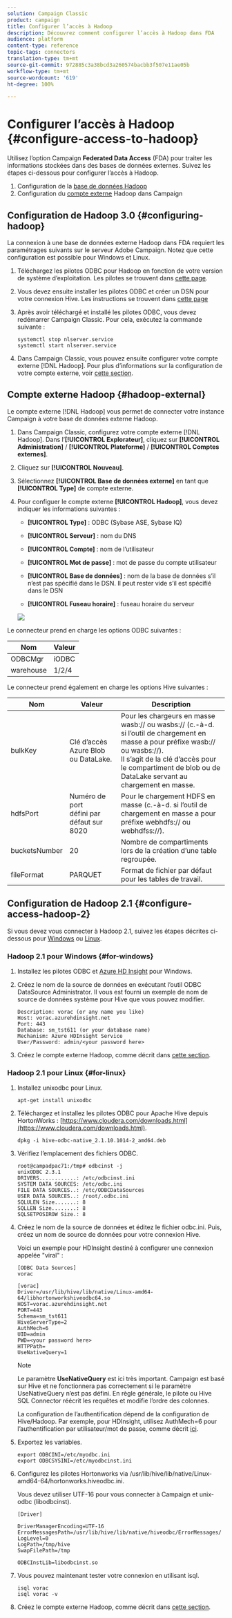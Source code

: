 ```yaml
---
solution: Campaign Classic
product: campaign
title: Configurer l’accès à Hadoop 
description: Découvrez comment configurer l’accès à Hadoop dans FDA
audience: platform
content-type: reference
topic-tags: connectors
translation-type: tm+mt
source-git-commit: 972885c3a38bcd3a260574bacbb3f507e11ae05b
workflow-type: tm+mt
source-wordcount: '619'
ht-degree: 100%

---
```



# Configurer l’accès à Hadoop {#configure-access-to-hadoop}

Utilisez l’option Campaign **Federated Data Access** (FDA) pour traiter les informations stockées dans des bases de données externes. Suivez les étapes ci-dessous pour configurer l’accès à Hadoop.

1. Configuration de la [base de données Hadoop](#configuring-hadoop)
1. Configuration du [compte externe](#hadoop-external) Hadoop dans Campaign

## Configuration de Hadoop 3.0 {#configuring-hadoop}

La connexion à une base de données externe Hadoop dans FDA requiert les paramétrages suivants sur le serveur Adobe Campaign. Notez que cette configuration est possible pour Windows et Linux.

1. Téléchargez les pilotes ODBC pour Hadoop en fonction de votre version de système d’exploitation. Les pilotes se trouvent dans [cette page](https://www.cloudera.com/downloads.html).

1. Vous devez ensuite installer les pilotes ODBC et créer un DSN pour votre connexion Hive. Les instructions se trouvent dans [cette page](https://docs.cloudera.com/documentation/other/connectors/hive-odbc/2-6-5/Cloudera-ODBC-Driver-for-Apache-Hive-Install-Guide.pdf)

1. Après avoir téléchargé et installé les pilotes ODBC, vous devez redémarrer Campaign Classic. Pour cela, exécutez la commande suivante :

   ```
   systemctl stop nlserver.service
   systemctl start nlserver.service
   ```

1. Dans Campaign Classic, vous pouvez ensuite configurer votre compte externe [!DNL Hadoop]. Pour plus d’informations sur la configuration de votre compte externe, voir [cette section](#hadoop-external).

## Compte externe Hadoop {#hadoop-external}

Le compte externe [!DNL Hadoop] vous permet de connecter votre instance Campaign à votre base de données externe Hadoop.

1. Dans Campaign Classic, configurez votre compte externe [!DNL Hadoop]. Dans l’**[!UICONTROL Explorateur]**, cliquez sur **[!UICONTROL Administration]** / **[!UICONTROL Plateforme]** / **[!UICONTROL Comptes externes]**.

1. Cliquez sur **[!UICONTROL Nouveau]**.

1. Sélectionnez **[!UICONTROL Base de données externe]** en tant que **[!UICONTROL Type]** de compte externe.

1. Pour configuer le compte externe **[!UICONTROL Hadoop]**, vous devez indiquer les informations suivantes :

   * **[!UICONTROL Type]** : ODBC (Sybase ASE, Sybase IQ)

   * **[!UICONTROL Serveur]** : nom du DNS

   * **[!UICONTROL Compte]** : nom de l’utilisateur

   * **[!UICONTROL Mot de passe]** : mot de passe du compte utilisateur

   * **[!UICONTROL Base de données]** : nom de la base de données s’il n’est pas spécifié dans le DSN. Il peut rester vide s’il est spécifié dans le DSN

   * **[!UICONTROL Fuseau horaire]** : fuseau horaire du serveur

   ![](assets/hadoop3.png)

Le connecteur prend en charge les options ODBC suivantes :

| Nom | Valeur |
|---|---|
| ODBCMgr | iODBC |
| warehouse | 1/2/4 |

Le connecteur prend également en charge les options Hive suivantes :

| Nom | Valeur | Description |
|---|---|---|
| bulkKey | Clé d’accès Azure Blob ou DataLake. | Pour les chargeurs en masse wasb:// ou wasbs:// (c.-à-d. si l’outil de chargement en masse a pour préfixe wasb:// ou wasbs://). <br>Il s’agit de la clé d’accès pour le compartiment de blob ou de DataLake servant au chargement en masse. |
| hdfsPort | Numéro de port <br>défini par défaut sur 8020 | Pour le chargement HDFS en masse (c.-à-d. si l’outil de chargement en masse a pour préfixe webhdfs:// ou webhdfss://). |
| bucketsNumber | 20 | Nombre de compartiments lors de la création d’une table regroupée. |
| fileFormat | PARQUET | Format de fichier par défaut pour les tables de travail. |


## Configuration de Hadoop 2.1 {#configure-access-hadoop-2}

Si vous devez vous connecter à Hadoop 2.1, suivez les étapes décrites ci-dessous pour [Windows](#for-windows) ou [Linux](#for-linux).

### Hadoop 2.1 pour Windows {#for-windows}

1. Installez les pilotes ODBC et [Azure HD Insight](https://www.microsoft.com/en-us/download/details.aspx?id=40886) pour Windows.
1. Créez le nom de la source de données en exécutant l’outil ODBC DataSource Administrator. Il vous est fourni un exemple de nom de source de données système pour Hive que vous pouvez modifier.

   ```
   Description: vorac (or any name you like)
   Host: vorac.azurehdinsight.net
   Port: 443
   Database: sm_tst611 (or your database name)
   Mechanism: Azure HDInsight Service
   User/Password: admin/<your password here>
   ```

1. Créez le compte externe Hadoop, comme décrit dans [cette section](#hadoop-external).

### Hadoop 2.1 pour Linux {#for-linux}

1. Installez unixodbc pour Linux.

   ```
   apt-get install unixodbc
   ```

1. Téléchargez et installez les pilotes ODBC pour Apache Hive depuis HortonWorks : [https://www.cloudera.com/downloads.html](https://www.cloudera.com/downloads.html).

   ```
   dpkg -i hive-odbc-native_2.1.10.1014-2_amd64.deb
   ```

1. Vérifiez l’emplacement des fichiers ODBC.

   ```
   root@campadpac71:/tmp# odbcinst -j
   unixODBC 2.3.1
   DRIVERS............: /etc/odbcinst.ini
   SYSTEM DATA SOURCES: /etc/odbc.ini
   FILE DATA SOURCES..: /etc/ODBCDataSources
   USER DATA SOURCES..: /root/.odbc.ini
   SQLULEN Size.......: 8
   SQLLEN Size........: 8
   SQLSETPOSIROW Size.: 8
   ```

1. Créez le nom de la source de données et éditez le fichier odbc.ini. Puis, créez un nom de source de données pour votre connexion Hive.

   Voici un exemple pour HDInsight destiné à configurer une connexion appelée &quot;viral&quot; :

   ```
   [ODBC Data Sources]
   vorac 
   
   [vorac]
   Driver=/usr/lib/hive/lib/native/Linux-amd64-64/libhortonworkshiveodbc64.so
   HOST=vorac.azurehdinsight.net
   PORT=443
   Schema=sm_tst611
   HiveServerType=2
   AuthMech=6
   UID=admin
   PWD=<your password here>
   HTTPPath=
   UseNativeQuery=1
   ```

   >[!NOTE]
   >
   >Le paramètre **UseNativeQuery** est ici très important. Campaign est basé sur Hive et ne fonctionnera pas correctement si le paramètre UseNativeQuery n’est pas défini. En règle générale, le pilote ou Hive SQL Connector réécrit les requêtes et modifie l’ordre des colonnes.

   La configuration de l’authentification dépend de la configuration de Hive/Hadoop. Par exemple, pour HDInsight, utilisez AuthMech=6 pour l’authentification par utilisateur/mot de passe, comme décrit [ici](https://www.simba.com/products/Spark/doc/ODBC_InstallGuide/unix/content/odbc/hi/configuring/authenticating/azuresvc.htm).

1. Exportez les variables.

   ```
   export ODBCINI=/etc/myodbc.ini
   export ODBCSYSINI=/etc/myodbcinst.ini
   ```

1. Configurez les pilotes Hortonworks via /usr/lib/hive/lib/native/Linux-amd64-64/hortonworks.hiveodbc.ini.

   Vous devez utiliser UTF-16 pour vous connecter à Campaign et unix-odbc (libodbcinst).

   ```
   [Driver]
   
   DriverManagerEncoding=UTF-16
   ErrorMessagesPath=/usr/lib/hive/lib/native/hiveodbc/ErrorMessages/
   LogLevel=0
   LogPath=/tmp/hive
   SwapFilePath=/tmp
   
   ODBCInstLib=libodbcinst.so
   ```

1. Vous pouvez maintenant tester votre connexion en utilisant isql.

   ```
   isql vorac
   isql vorac -v
   ```

1. Créez le compte externe Hadoop, comme décrit dans [cette section](#hadoop-external).

